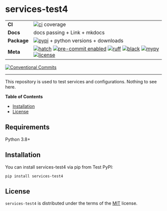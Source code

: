 # services-test4

|             |                                                                                                                                                                                                                  |
| ----------- | ---------------------------------------------------------------------------------------------------------------------------------------------------------------------------------------------------------------- |
| **CI**      | [![ci][ci-badge]][ci] coverage                                                                                                                                                                                   |
| **Docs**    | docs passing + Link + mkdocs                                                                                                                                                                                     |
| **Package** | [![pypi][test-pypi-version-badge]][test-pypi-project] + python versions + downloads                                                                                                                              |
| **Meta**    | [![hatch][hatch-badge]][hatch] [![pre-commit enabled][pre-commit-badge]][pre-commit] [![ruff][ruff-badge]][ruff] [![black][black-badge]][black] [![mypy][mypy-badge]][mypy] [![license][license-badge]][license] |

[![Conventional Commits](https://img.shields.io/badge/Conventional%20Commits-1.0.0-%23FE5196?logo=conventionalcommits&logoColor=white)](https://conventionalcommits.org)

---

This repository is used to test services and configurations. Nothing to see here.

**Table of Contents**

- [Installation](#installation)
- [License](#license)

## Requirements

Python 3.8+

## Installation

You can install services-test4 via pip from Test PyPI:

```console
pip install services-test4
```

## License

`services-test4` is distributed under the terms of the [MIT](https://spdx.org/licenses/MIT.html) license.

<!-- Markdown links -->
<!-- dynamic -->

[ci]: https://github.com/afuetterer/services-test4/actions/workflows/ci.yml
[ci-badge]: https://github.com/afuetterer/services-test4/actions/workflows/ci.yml/badge.svg
[coverage]: https://github.com/afuetterer/services-test4/actions/workflows/ci.yml
[coverage-badge]: https://img.shields.io/endpoint?url=https://gist.githubusercontent.com/afuetterer/d1275cebbce1b40b7d576a24f972fde0/raw/coverage-badge.json
[docs]: https://afuetterer.github.io/services-test4
[license-badge]: https://img.shields.io/github/license/afuetterer/services-test4
[test-pypi-project]: https://test.pypi.org/project/services-test4/
[test-pypi-version-badge]: https://img.shields.io/pypi/v/services-test2.svg?logo=pypi&label=PyPI&logoColor=gold
[test-pypi-downloads-badge]: https://img.shields.io/pypi/dm/services-test2.svg?color=blue&label=Downloads&logo=pypi&logoColor=gold
[test-pypi-python-versions-badge]: https://img.shields.io/pypi/pyversions/services-test2.svg?logo=python&label=Python&logoColor=gold

<!-- static -->

[license]: https://opensource.org/licenses/MIT
[black]: https://github.com/psf/black
[black-badge]: https://img.shields.io/badge/code%20style-black-000000.svg
[mypy]: https://mypy-lang.org/
[mypy-badge]: https://www.mypy-lang.org/static/mypy_badge.svg
[hatch]: https://github.com/pypa/hatch
[hatch-badge]: https://img.shields.io/badge/%F0%9F%A5%9A-Hatch-4051b5.svg
[pre-commit]: https://pre-commit.com/
[pre-commit-badge]: https://img.shields.io/badge/pre--commit-enabled-brightgreen?logo=pre-commit&logoColor=white
[ruff]: https://github.com/charliermarsh/ruff
[ruff-badge]: https://img.shields.io/endpoint?url=https://raw.githubusercontent.com/charliermarsh/ruff/main/assets/badge/v2.json
[test-pypi]: https://test.pypi.org/
[pip]: https://pip.pypa.io/
